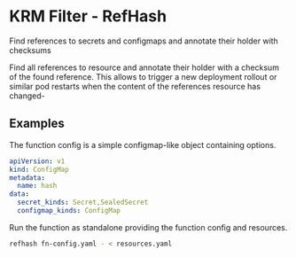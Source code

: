 # KRM Filter - RefHash

<!--mdtogo:Short-->

Find references to secrets and configmaps and annotate their holder with
checksums

<!--mdtogo-->

<!--mdtogo:Long-->

Find all references to resource and annotate their holder with a checksum of the
found reference. This allows to trigger a new deployment rollout or similar pod
restarts when the content of the references resource has changed-

<!--mdtogo-->

## Examples

<!--mdtogo:Examples-->

The function config is a simple configmap-like object containing options.

```yaml
apiVersion: v1
kind: ConfigMap
metadata:
  name: hash
data:
  secret_kinds: Secret,SealedSecret
  configmap_kinds: ConfigMap
```

Run the function as standalone providing the function config and resources.

```bash
refhash fn-config.yaml - < resources.yaml
```

<!--mdtogo-->
